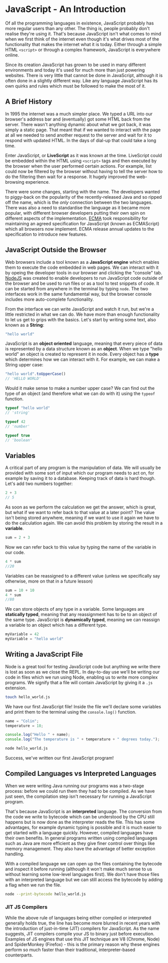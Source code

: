 # JavaScript - An Introduction

Of all the programming languages in existence, JavaScript probably has more regular users than any other. The thing is, people probably don't realise they're using it. That's because JavaScript isn't what comes to mind when we first think of the internet even though it's what drives most of the functionality that makes the internet what it is today. Either through a simple HTML `<script>` or through a complex framework, JavaScript is everywhere online.

Since its creation JavaScript has grown to be used in many different environments and today it's used for much more than just powering websites. There is very little that cannot be done in JavaScript, although it is often done in a slightly different way. Like any language JavaScript has its own quirks and rules which must be followed to make the most of it.

## A Brief History

In 1995 the internet was a much simpler place. We typed a URL into our browser's address bar and (eventually) got some HTML back from the server. There wasn't anything dynamic about what we got back, it was simply a static page. That meant that if we wanted to interact with the page at all we needed to send another request to the server and wait for it to respond with updated HTML. In the days of dial-up that could take a long time.

Enter JavaScript, or **LiveScript** as it was known at the time. LiveScript could be embedded within the HTML using `<script>` tags and then executed by the browser when the user performed certain actions. For example, list could now be filtered by the browser without having to tell the server how to do the filtering then wait for a response. It hugely improved the web-browsing experience.

There were some changes, starting with the name. The developers wanted to piggy-back on the popularity of the recently-released Java and so ripped off the name, which is the *only* connection between the two languages. There was also a need to standardise the language as it became more popular, with different browser developers putting their own spin on different aspects of the implementation. [ECMA](https://www.ecma-international.org/) took responsibility for maintaining an agreed specification for JavaScript (known as ECMAScript) which all browsers now implement. ECMA release annual updates to the specification to introduce new features.

## JavaScript Outside the Browser

Web browsers include a tool known as a **JavaScript engine** which enables them to execute the code embedded in web pages. We can interact with it by opeing the developer tools in our browser and clicking the "console" tab. [NodeJS](https://nodejs.org/en/) was created to enable developers to run JavaScript code outside of the browser and be used to run files or as a tool to test snippets of code. It can be started from anywhere in the terminal by typing `node`. The two interfaces work in the same fundamental way, but the browser console includes more auto-complete functionality.

From the interface we can write JavaScript and watch it run, but we're a little restricted in what we can do. We have more than enough functionality to let us get to grips with the basics. Let's start by writing some text, also known as a **String**:

```js title="node"
"hello world"
```

JavaScript is an **object oriented** language, meaning that every piece of data is represented by a data structure known as an **object**. When we type "hello world" an object is created to represent it in node. Every object has a **type** which determines how we can interact with it. For example, we can make a String upper case:

```js title="node"
"hello world".toUpperCase()
// 'HELLO WORLD'
```

Would it make sense to make a number upper case? We can find out the type of an object (and therefore what we can do with it) using the `typeof` function.

```js title="node"
typeof "hello world"
// 'string'

typeof 42
// 'number'

typeof true
// 'boolean'
```

## Variables

A critical part of any program is the manipulation of data. We will usually be provided with some sort of input which our program needs to act on, for example by saving it to a database. Keeping track of data is hard though. Let's add two numbers together:

```js title="node"
2 + 3
// 5
```

As soon as we perform the calculation we get the answer, which is great, but what if we want to refer back to that value at a later point? The value isn't being stored anywhere, meaning if we want to use it again we have to do the calculation again. We can avoid this problem by storing the result in a **variable**.

```js title="node"
sum = 2 + 3
```

Now we can refer back to this value by typing the name of the variable in our code.

```js title="node"
4 * sum
//20
```

Variables can be reassigned to a different value (unless we specifically say otherwise, more on that in a future lesson)

```js title="node"
sum = 10 + 10
4 * sum
//80
```

We can store objects of any type in a variable. Some languages are **statically typed**, meaning that any reassignment has to be to an object of the same type. JavaScript is **dynamically typed**, meaning we can reassign a variable to an object which has a different type.

```js title="node"
myVariable = 42
myVariable = "hello world"
```

## Writing a JavaScript File

Node is a great tool for testing JavaScript code but anything we write there is lost as soon as we close the REPL. In day-to-day use we'll be writing our code in files which we run using Node, enabling us to write more complex programs. We signify that a file will contain JavaScript by giving it a `.js` extension.

```sh title="Terminal"
touch hello_world.js
```

We have our first JavaScript file! Inside the file we'll declare some variables and print them to the terminal using the `console.log()` function.

```js title="hello_world.js"
name = "Colin";
temperature = 18;

console.log("Hello " + name);
console.log("The temperature is " + temperature + " degrees today.");
```

```sh title="Terminal"
node hello_world.js
```

Success, we've written our first JavaScript program!

## Compiled Languages vs Interpreted Languages

When we were writing Java running our programs was a two-stage process: before we could run them they had to be compiled. As we have just seen, the compilation step isn't necessary for running a JavaScript program.

That's because JavaScript is an **interpreted** language. The conversion from the code we write to bytecode which can be understood by the CPU still happens but is now done as the interpreter reads the file. This has some advantages, for example dynamic typing is possible and it is much easier to get started with a language quickly. However, compiled languages have their own benefits. In general programs written using compiled languages such as Java are more efficient as they give finer control over things like memory management. They also have the advantage of better exception handling.

With a compiled language we can open up the files containing the bytecode and inspect it before running (although it won't make much sense to us without learning some low-level languages first). We don't have those files with an interpreted language but we can still access the bytecode by adding a flag when we run the file.

```sh title="Terminal"
node --print-bytecode hello_world.js
```

### JIT JS Compilers
While the above rule of languages being either compiled or interpreted generally holds true, the line has become more blurred in recent years with the introduction of just-in-time (JIT) compilers for JavaScript. As the name suggests, JIT compilers compile your JS to binary just before execution. Examples of JS engines that use this JIT technique are V8 (Chrome, Node) and SpiderMonkey (Firefox) - this is the primary reason why these engines perform so much faster than their traditional, interpreter-based counterparts.  